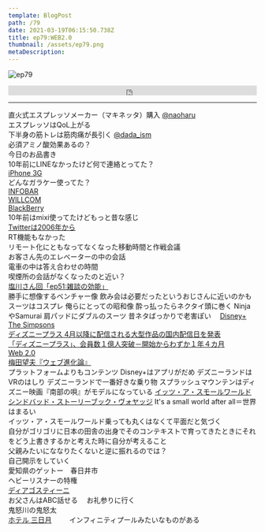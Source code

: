 ```yaml
---  
template: BlogPost  
path: /79
date: 2021-03-19T06:15:50.738Z  
title: ep79:WEB2.0
thumbnail: /assets/ep79.png
metaDescription:  
---  
```

![ep79](/assets/ep79.png)  

<iframe width="100%" height="20" scrolling="no" frameborder="no" allow="autoplay" src="https://w.soundcloud.com/player/?url=https%3A//api.soundcloud.com/tracks/1010955898&color=%23ff5500&inverse=false&auto_play=false&show_user=true"></iframe>

***

直火式エスプレッソメーカー（マキネッタ）購入 [@naoharu](https://twitter.com/naoharu)   
エスプレッソはQoL上がる  
下半身の筋トレは筋肉痛が長引く [@dada_ism](https://twitter.com/dada_ism)   
必須アミノ酸効果あるの？  
今日のお品書き  
10年前にLINEなかったけど何で連絡とってた？  
[iPhone 3G](https://ja.wikipedia.org/wiki/IPhone_3G)  
どんなガラケー使ってた？  
[INFOBAR](https://ja.wikipedia.org/wiki/INFOBAR)  
[WILLCOM](https://ja.wikipedia.org/wiki/%E3%82%A6%E3%82%A3%E3%83%AB%E3%82%B3%E3%83%A0)  
[BlackBerry](https://ja.wikipedia.org/wiki/BlackBerry)  
10年前はmixi使ってたけどもっと昔な感じ  
[Twitterは2006年から](https://ja.wikipedia.org/wiki/Twitter)  
RT機能もなかった  
リモート化にともなってなくなった移動時間と作戦会議  
お客さん先のエレベーターの中の会話  
電車の中は答え合わせの時間  
喫煙所の会話がなくなったのと近い？  
[塩川さん回「ep51:雑談の効能」](https://jamming.fm/51)  
勝手に想像するベンチャー像
飲み会は必要だったというおじさんに近いのかも
スーツはコスプレ
俺らにとっての昭和像
酔っ払ったらネクタイ頭に巻く
NinjaやSamurai
肩パッドにダブルのスーツ
昔ネタばっかりで老害ぽい　
[Disney+](https://disneyplus.disney.co.jp/)
[The Simpsons](https://disneyplus.disney.co.jp/view/#!/series/detailed/%E3%82%B6%E3%83%BB%E3%82%B7%E3%83%B3%E3%83%97%E3%82%BD%E3%83%B3%E3%82%BA/413323)  
[ディズニープラス 4月以降に配信される大型作品の国内配信日を発表](https://disneyplus.disney.co.jp/news/2021/0225_01.html)  
[「ディズニープラス」、会員数１億人突破－開始からわずか１年４カ月](https://www.bloomberg.co.jp/news/articles/2021-03-09/QPPTVPDWX2PV01)  
[Web 2.0](https://ja.wikipedia.org/wiki/Web_2.0)  
[梅田望夫『ウェブ進化論』](https://www.chikumashobo.co.jp/top/shinka/mokuji.html)  
プラットフォームよりもコンテンツ
Disney+はアプリがだめ
デズニーランドはVRのはしり
デズニーランドで一番好きな乗り物
スプラッシュマウンテンはディズニー映画『南部の唄』がモデルになっている
[イッツ・ア・スモールワールド](https://www.tokyodisneyresort.jp/tdl/attraction/detail/172/)   
[シンドバッド・ストーリーブック・ヴォヤッジ](https://www.tokyodisneyresort.jp/tds/attraction/detail/235/)
It's a small world after all＝世界はまるい  
イッツ・ア・スモールワールド乗っても丸くはなくて平面だと気づく  
自分がゴリゴリに日本の田舎の出身でそのコンテキストで育ってきたときにそれをどう上書きするかと考えた時に自分が考えること  
父親みたいにななりたくないと逆に振れるのでは？  
自己開示をしていく  
愛知県のゲットー　春日井市  
ヘビーリスナーの特権  
[ディアゴスティーニ](https://deagostini.jp/)  
お父さんはABC話せる　
お礼参りに行く  
鬼怒川の鬼怒太  
[ホテル 三日月](http://www.mikazuki.co.jp/kinugawa/)  　　
インフィニティプールみたいなものがある  
